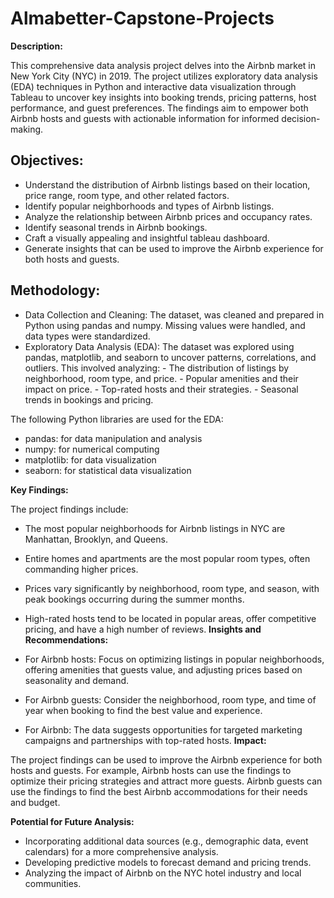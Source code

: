# Almabetter-Capstone-Projects

**Description:**

This comprehensive data analysis project delves into the Airbnb market in New York City (NYC) in 2019. The project utilizes exploratory data analysis (EDA) techniques in Python and interactive data visualization through Tableau to uncover key insights into booking trends, pricing patterns, host performance, and guest preferences. The findings aim to empower both Airbnb hosts and guests with actionable information for informed decision-making.

## Objectives:

- Understand the distribution of Airbnb listings based on their location, price range, room type, and other related factors.
- Identify popular neighborhoods and types of Airbnb listings.
- Analyze the relationship between Airbnb prices and occupancy rates.
- Identify seasonal trends in Airbnb bookings.
- Craft a visually appealing and insightful tableau dashboard.
- Generate insights that can be used to improve the Airbnb experience for both hosts and guests.
## Methodology:

- Data Collection and Cleaning: The dataset, was cleaned and prepared in Python using pandas and numpy. Missing values were handled, and data types were 
  standardized.
- Exploratory Data Analysis (EDA): The dataset was explored using pandas, matplotlib, and seaborn to uncover patterns, correlations, and outliers. This involved 
  analyzing:
          - The distribution of listings by neighborhood, room type, and price.
          - Popular amenities and their impact on price.
          - Top-rated hosts and their strategies.
          - Seasonal trends in bookings and pricing.

The following Python libraries are used for the EDA:

- pandas: for data manipulation and analysis
- numpy: for numerical computing
- matplotlib: for data visualization
- seaborn: for statistical data visualization

**Key Findings:**

The project findings include:

- The most popular neighborhoods for Airbnb listings in NYC are Manhattan, Brooklyn, and Queens.
- Entire homes and apartments are the most popular room types, often commanding higher prices.
- Prices vary significantly by neighborhood, room type, and season, with peak bookings occurring during the summer months.
- High-rated hosts tend to be located in popular areas, offer competitive pricing, and have a high number of reviews.
**Insights and Recommendations:**

- For Airbnb hosts: Focus on optimizing listings in popular neighborhoods, offering amenities that guests value, and adjusting prices based on seasonality and 
  demand.
- For Airbnb guests: Consider the neighborhood, room type, and time of year when booking to find the best value and experience.
- For Airbnb: The data suggests opportunities for targeted marketing campaigns and partnerships with top-rated hosts.
**Impact:**

The project findings can be used to improve the Airbnb experience for both hosts and guests. For example, Airbnb hosts can use the findings to optimize their pricing strategies and attract more guests. Airbnb guests can use the findings to find the best Airbnb accommodations for their needs and budget.

**Potential for Future Analysis:**

- Incorporating additional data sources (e.g., demographic data, event calendars) for a more comprehensive analysis.
- Developing predictive models to forecast demand and pricing trends.
- Analyzing the impact of Airbnb on the NYC hotel industry and local communities.
